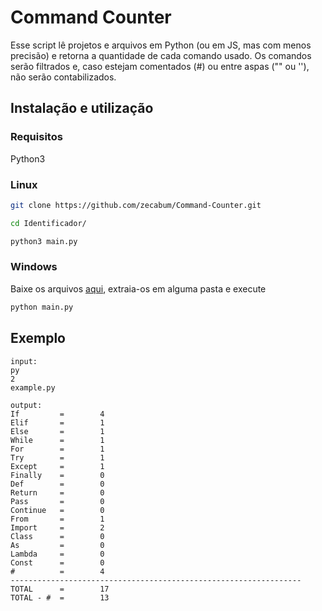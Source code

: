 # Command Counter
Esse script lê projetos e arquivos em Python (ou em JS, mas com menos precisão) e retorna a quantidade de cada comando usado.
Os comandos serão filtrados e, caso estejam comentados (#) ou entre aspas ("" ou ''), não serão contabilizados.

## Instalação e utilização 
### Requisitos
Python3

### Linux 
```bash
git clone https://github.com/zecabum/Command-Counter.git
```

```bash
cd Identificador/
```

```bash
python3 main.py
```

### Windows
Baixe os arquivos [aqui](https://github.com/zecabum/Command-Counter/archive/refs/heads/main.zip), extraia-os em alguma pasta e execute
```bash
python main.py
```

## Exemplo
    input:
    py
    2
    example.py
    
    output:
    If         =        4      
    Elif       =        1      
    Else       =        1      
    While      =        1      
    For        =        1      
    Try        =        1      
    Except     =        1      
    Finally    =        0      
    Def        =        0      
    Return     =        0      
    Pass       =        0
    Continue   =        0
    From       =        1      
    Import     =        2      
    Class      =        0      
    As         =        0
    Lambda     =        0
    Const      =        0      
    #          =        4      
    -----------------------------------------------------------------
    TOTAL      =        17     
    TOTAL - #  =        13
